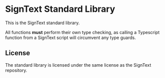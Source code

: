 # SignText Standard Library

This is the SignText standard library.

All functions **must** perform their own type checking, as calling a Typescript
function from a SignText script will circumvent any type guards.

## License

The standard library is licensed under the same license as the SignText
repository.
